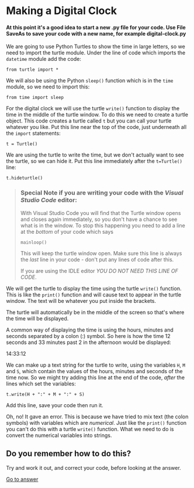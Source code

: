 # Making a Digital Clock

#### At this point it's a good idea to start a new .py file for your code. Use File SaveAs to save your code with a new name, for example **digital-clock.py**

We are going to use Python Turtles to show the time in large letters, so we need to import the turtle module. Under the line of code which imports the ```datetime``` module add the code:
```
from turtle import *
```

We will also be using the Python ```sleep()``` function which is in the ```time``` module, so we need to import this:
```
from time import sleep
```
For the digital clock we will use the turtle ```write()``` function to display the time in the middle of the turtle window. To do this we need to create a turtle object. This code creates a turtle called ```t``` but you can call your turtle whatever you like. Put this line near the top of the code, just underneath all the ```import``` statements:
```
t = Turtle()
```

We are using the turtle to write the time, but we don't actually want to see the turtle, so we can hide it. Put this line immediately after the ```t=Turtle()``` line:
```
t.hideturtle()
```

>### Special Note if you are writing your code with the *Visual Studio Code* editor:
>
>With Visual Studio Code you will find that the Turtle window opens and closes again immediately, so you don't have a chance to see what is in the window. To stop this happening you need to add a line at the *bottom* of your code which says
>```
>mainloop()
>```
>This will keep the turtle window open. Make sure this line is always the *last* line in your code - don't put any lines of code after this.
>
>If you are using the IDLE editor _*YOU DO NOT NEED THIS LINE OF CODE*_.

We will get the turtle to display the time using the turtle ```write()``` function. This is like the ```print()``` function and will cause text to appear in the turtle window. The text will be whatever you put inside the brackets. 

The turtle will automatically be in the middle of the screen so that's where the time will be displayed. 

A common way of displaying the time is using the hours, minutes and seconds separated by a colon (:) symbol. So here is how the time 12 seconds and 33 minutes past 2 in the afternoon would be displayed:

14:33:12

We can make up a text string for the turtle to write, using the variables ```H```, ```M``` and ```S```, which contain the values of the hours, minutes and seconds of the time now. So we might try adding this line at the end of the code, *after* the lines which set the variables:
```
t.write(H + ":" + M + ":" + S)
```

Add this line, save your code then run it.

Oh, no! It gave an error. This is because we have tried to mix text (the colon symbols) with variables which are *numerical*. Just like the ```print()``` function you can't do this with a turtle ```write()``` function. What we need to do is convert the numerical variables into strings.
 
## Do you remember how to do this?

Try and work it out, and correct your code, before looking at the answer.

[Go to answer](README2.md)